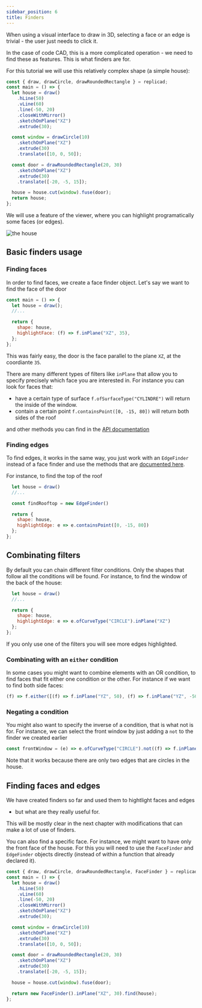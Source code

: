```yaml
---
sidebar_position: 6
title: Finders
---
```


When using a visual interface to draw in 3D, selecting a face or an edge is
trivial - the user just needs to click it.

In the case of code CAD, this is a more complicated operation - we need to find
these as features. This is what finders are for.

For this tutorial we will use this relatively complex shape (a simple house):

```js withWorkbench
const { draw, drawCircle, drawRoundedRectangle } = replicad;
const main = () => {
  let house = draw()
    .hLine(50)
    .vLine(60)
    .line(-50, 20)
    .closeWithMirror()
    .sketchOnPlane("XZ")
    .extrude(30);

  const window = drawCircle(10)
    .sketchOnPlane("XZ")
    .extrude(30)
    .translate([10, 0, 50]);

  const door = drawRoundedRectangle(20, 30)
    .sketchOnPlane("XZ")
    .extrude(30)
    .translate([-20, -5, 15]);

  house = house.cut(window).fuse(door);
  return house;
};
```

We will use a feature of the viewer, where you can highlight programatically
some faces (or edges).

![the house](/img/tutorial/finders-1.png)

## Basic finders usage

### Finding faces

In order to find faces, we create a face finder object. Let's say we want to
find the face of the door

```js
const main = () => {
  let house = draw();
  //...

  return {
    shape: house,
    highlightFace: (f) => f.inPlane("XZ", 35),
  };
};
```

This was fairly easy, the door is the face parallel to the plane `XZ`, at
the coordiante `35`.

There are many different types of filters like `inPlane` that allow you to
specify precisely which face you are interested in. For instance you can look
for faces that:

- have a certain type of surface `f.ofSurfaceType("CYLINDRE")` will return the
  inside of the window.
- contain a certain point `f.containsPoint([0, -15, 80])` will return both
  sides of the roof

and other methods you can find in the [API
documentation](/docs/api/classes/FaceFinder#filter-methods)

### Finding edges

To find edges, it works in the same way, you just work with an `EdgeFinder`
instead of a face finder and use the methods that are [documented here](/docs/api/classes/EdgeFinder#filter-methods).

For instance, to find the top of the roof

```js
  let house = draw()
  //...

  const findRooftop = new EdgeFinder()

  return {
    shape: house,
    highlightEdge: e => e.containsPoint([0, -15, 80])
  };
};
```

## Combinating filters

By default you can chain different filter conditions. Only the shapes that
follow all the conditions will be found. For instance, to find the window of
the back of the house:

```js
  let house = draw()
  //...

  return {
    shape: house,
    highlightEdge: e => e.ofCurveType("CIRCLE").inPlane("XZ")
  };
};
```

If you only use one of the filters you will see more edges highlighted.

### Combinating with an `either` condition

In some cases you might want to combine elements with an OR condition, to find
faces that fit either one condition or the other. For instance if we want to
find both side faces:

```js
(f) => f.either([(f) => f.inPlane("YZ", 50), (f) => f.inPlane("YZ", -50)]);
```

### Negating a condition

You might also want to specify the inverse of a condition, that is what not is
for. For instance, we can select the front window by just adding a `not` to the
finder we created earlier

```js
const frontWindow = (e) => e.ofCurveType("CIRCLE").not((f) => f.inPlane("XZ"));
```

Note that it works because there are only two edges that are circles in the
house.

## Finding faces and edges

We have created finders so far and used them to hightlight faces and edges

- but what are they really useful for.

This will be mostly clear in the next chapter with modifications that can make
a lot of use of finders.

You can also find a specific face. For instance, we might want to
have only the front face of the house. For this you will need to use the
`FaceFinder` and `EdgeFinder` objects directly (instead of within a function
that already declared it).

```js withWorkbench
const { draw, drawCircle, drawRoundedRectangle, FaceFinder } = replicad;
const main = () => {
  let house = draw()
    .hLine(50)
    .vLine(60)
    .line(-50, 20)
    .closeWithMirror()
    .sketchOnPlane("XZ")
    .extrude(30);

  const window = drawCircle(10)
    .sketchOnPlane("XZ")
    .extrude(30)
    .translate([10, 0, 50]);

  const door = drawRoundedRectangle(20, 30)
    .sketchOnPlane("XZ")
    .extrude(30)
    .translate([-20, -5, 15]);

  house = house.cut(window).fuse(door);

  return new FaceFinder().inPlane("XZ", 30).find(house);
};
```
